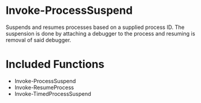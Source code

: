 # Invoke-ProcessSuspend
Suspends and resumes processes based on a supplied process ID. The suspension is done by attaching a debugger to the process and resuming is removal of said debugger.

# Included Functions
* Invoke-ProcessSuspend
* Invoke-ResumeProcess
* Invoke-TimedProcessSuspend

